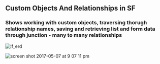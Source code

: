 ## Custom Objects And Relationships in SF
### Shows working with custom objects, traversing thorugh relationship names, saving and retrieving list and form data through junction - many to many relationships

![lf_erd](https://cloud.githubusercontent.com/assets/11150362/25809020/ce4c411c-33d9-11e7-8b94-cd851fc81467.png)

![screen shot 2017-05-07 at 9 07 11 pm](https://cloud.githubusercontent.com/assets/11150362/26733381/aa64385a-4788-11e7-98cf-548e1eff1a8b.png)
